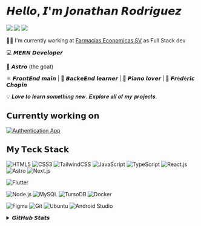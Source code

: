 # 𝙃𝙚𝙡𝙡𝙤, 𝙄'𝙢 𝙅𝙤𝙣𝙖𝙩𝙝𝙖𝙣 𝙍𝙤𝙙𝙧𝙞𝙜𝙪𝙚𝙯

[![](https://img.shields.io/badge/-@varjonathanr-%230A66C2?style=flat-square&logo=linkedin&logoColor=ffffff)](https://www.linkedin.com/in/jonathanrodriguez04)
[![](https://img.shields.io/badge/-@varjonathanr-%23181717?style=flat-square&logo=github&logoColor=ffffff)](https://github.com/varjonathanr)
[![](https://img.shields.io/badge/-Portfolio-%23181717?style=flat-square&logo=google-chrome&logoColor=ffffff)](https://cv-portfolio-varjonathanr.netlify.app/)

👨‍💻 I'm currently working at [Farmacias Economicas SV](https://www.farmaciaseconomicaselsalvador.com/PROD/ECOMMERCE) as Full Stack dev

💻 𝙈𝙀𝙍𝙉 𝘿𝙚𝙫𝙚𝙡𝙤𝙥𝙚𝙧

🚀 𝘼𝙨𝙩𝙧𝙤 (the goat)

⚛️ 𝙁𝙧𝙤𝙣𝙩𝙀𝙣𝙙 𝙢𝙖𝙞𝙣 | 🌱 𝘽𝙖𝙘𝙠𝙚𝙀𝙣𝙙 𝙡𝙚𝙖𝙧𝙣𝙚𝙧 | 🎹 𝙋𝙞𝙖𝙣𝙤 𝙡𝙤𝙫𝙚𝙧 | 🎼 𝙁𝙧é𝙙é𝙧𝙞𝙘 𝘾𝙝𝙤𝙥𝙞𝙣

💡 𝑳𝒐𝒗𝒆 𝒕𝒐 𝒍𝒆𝒂𝒓𝒏 𝒔𝒐𝒎𝒆𝒕𝒉𝒊𝒏𝒈 𝒏𝒆𝒘. 𝑬𝒙𝒑𝒍𝒐𝒓𝒆 𝒂𝒍𝒍 𝒐𝒇 𝒎𝒚 𝒑𝒓𝒐𝒋𝒆𝒄𝒕𝒔.

## 𝗖𝘂𝗿𝗿𝗲𝗻𝘁𝗹𝘆 𝘄𝗼𝗿𝗸𝗶𝗻𝗴 𝗼𝗻

[![Authentication App](https://svg.bookmark.style/api?url=https://github.com/varJonathanR/authentication-app&mode=light&style=horizontal)](https://github.com/varJonathanR/authentication-app)

## 𝗠𝘆 𝗧𝗲𝗰𝗸 𝗦𝘁𝗮𝗰𝗸

![HTML5](https://img.shields.io/badge/HTML5-24292e?style=for-the-badge&logo=html5)
![CSS3](https://img.shields.io/badge/CSS3-24292e?style=for-the-badge&logo=css)
![TailwindCSS](https://img.shields.io/badge/TailwindCSS-24292e?style=for-the-badge&logo=tailwind-css)
![JavaScript](https://img.shields.io/badge/JavaScript-24292e?style=for-the-badge&logo=javascript)
![TypeScript](https://img.shields.io/badge/TypeScript-24292e?style=for-the-badge&logo=typescript)
![React.js](https://img.shields.io/badge/React.js-24292e?style=for-the-badge&logo=react)
![Astro](https://img.shields.io/badge/Astro-24292e?style=for-the-badge&logo=astro)
![Next.js](https://img.shields.io/badge/Next.js-24292e?style=for-the-badge&logo=nextdotjs)

![Flutter](https://img.shields.io/badge/Flutter-24292e?style=for-the-badge&logo=flutter)

![Node.js](https://img.shields.io/badge/Node.js-24292e?style=for-the-badge&logo=nodedotjs)
![MySQL](https://img.shields.io/badge/MYSQL-24292e?style=for-the-badge&logo=mysql)
![TursoDB](https://img.shields.io/badge/TursoDB-24292e?style=for-the-badge&logo=turso)
![Docker](https://img.shields.io/badge/Docker-24292e?style=for-the-badge&logo=docker)

![Figma](https://img.shields.io/badge/Figma-24292e?style=for-the-badge&logo=figma)
![Git](https://img.shields.io/badge/Git-24292e?style=for-the-badge&logo=git)
![Ubuntu](https://img.shields.io/badge/Ubuntu-24292e?style=for-the-badge&logo=ubuntu)
![Android Studio](https://img.shields.io/badge/Android%20Studio-24292e?style=for-the-badge&logo=androidstudio)

<details>
  <summary>𝙂𝙞𝙩𝙃𝙪𝙗 𝙎𝙩𝙖𝙩𝙨</summary>
  <br />
  <p align="center">
    <img src="https://github-readme-stats.vercel.app/api?username=varjonathanr&show_icons=true&theme=dark" />
  </p>
</details>
